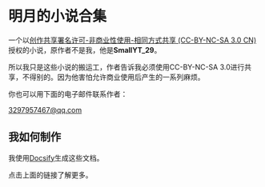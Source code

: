 
# 明月的小说合集

一个以[创作共享署名许可-非商业性使用-相同方式共享 (CC-BY-NC-SA 3.0 CN) ](https://creativecommons.org/licenses/by-nc-sa/3.0/cn/)授权的小说，原作者不是我，他是**SmallYT_29**。

所以我只是这些小说的搬运工，作者告诉我必须使用CC-BY-NC-SA 3.0进行共享，不得别的。因为他害怕允许商业使用后产生的一系列麻烦。

你也可以用下面的电子邮件联系作者：

[3297957467@qq.com](mailto:3297957467@qq.com)

## 我如何制作

我使用[Docsify](https://docsify.js.org/)生成这些文档。 

点击上面的链接了解更多。
